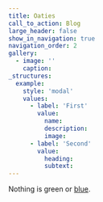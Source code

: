```yaml
---
title: Oaties
call_to_action: Blog
large_header: false
show_in_navigation: true
navigation_order: 2
gallery:
  - image: ''
    caption:
_structures:
  example:
    style: 'modal'
    values:
      - label: 'First'
        value: 
          name:
          description:
          image:
      - label: 'Second'
        value: 
          heading:
          subtext:
---
```

Nothing is green or [blue](/services/).